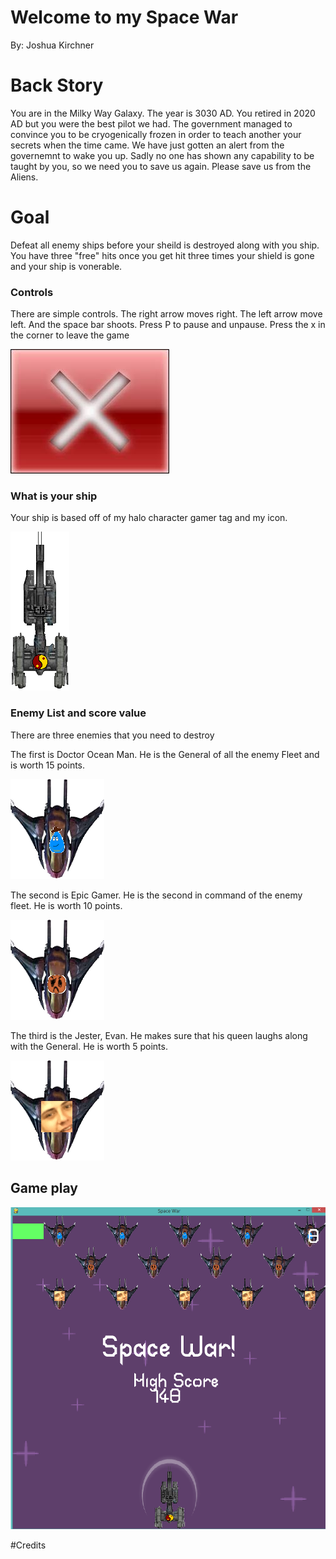 # Welcome to my Space War
By: Joshua Kirchner

# Back Story

You are in the Milky Way Galaxy. The year is 3030 AD. You retired in 2020 AD but you were the best pilot we had. The government managed to convince
you to be cryogenically frozen in order to teach another your secrets when the time came. We have just gotten an alert from the governemnt to wake you up.
Sadly no one has shown any capability to be taught by you, so we need you to save us again. Please save us from the Aliens.

# Goal

Defeat all enemy ships before your sheild is destroyed along with you ship.
You have three "free" hits once you get hit three times your shield is gone and your ship is vonerable.

### Controls

There are simple controls.
The right arrow moves right.
The left arrow move left.
And the space bar shoots.
Press P to pause and unpause.
Press the x in the corner to leave the game

![Close image](https://github.com/jkirch5258/space-war/blob/master/assets/images/x.jpg)

### What is your ship

Your ship is based off of my halo character gamer tag and my icon.

![Image of C-15 Ship](https://github.com/jkirch5258/space-war/blob/master/assets/images/C-15Ship%20(2).png)

### Enemy List and score value

There are three enemies that you need to destroy

The first is Doctor Ocean Man. He is the General of all the enemy Fleet and is worth 15 points.

![Image of Doctor Water Man](https://github.com/jkirch5258/space-war/blob/master/assets/images/DOMship.png)

The second is Epic Gamer. He is the second in command of the enemy fleet. He is worth 10 points.

![Image of Epic Gamer](https://github.com/jkirch5258/space-war/blob/master/assets/images/Epicgamer.png)

The third is the Jester, Evan. He makes sure that his queen laughs along with the General. He is worth 5 points.

![Image of Evan](https://github.com/jkirch5258/space-war/blob/master/assets/images/Evans.png)


## Game play

![Game play](https://github.com/jkirch5258/space-war/blob/master/assets/images/Game_play.png)

#Credits

